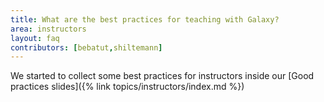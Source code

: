 ```yaml
---
title: What are the best practices for teaching with Galaxy?
area: instructors
layout: faq
contributors: [bebatut,shiltemann]
---
```


We started to collect some best practices for instructors inside our [Good practices slides]({% link topics/instructors/index.md %})


